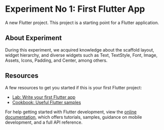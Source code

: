 # Experiment No 1: First Flutter App

A new Flutter project.
This project is a starting point for a Flutter application.

## About Experiment

During this experiment, we acquired knowledge about the scaffold layout, widget hierarchy, and diverse widgets such as Text, TextStyle, Font, Image, Assets, Icons, Padding, and Center, among others.

## Resources
A few resources to get you started if this is your first Flutter project:

- [Lab: Write your first Flutter app](https://docs.flutter.dev/get-started/codelab)
- [Cookbook: Useful Flutter samples](https://docs.flutter.dev/cookbook)

For help getting started with Flutter development, view the
[online documentation](https://docs.flutter.dev/), which offers tutorials,
samples, guidance on mobile development, and a full API reference.
    